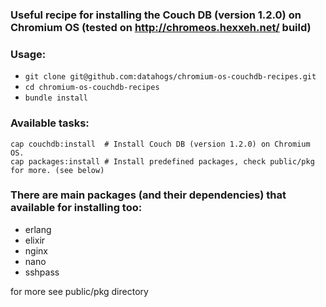### Useful recipe for installing the Couch DB (version 1.2.0) on Chromium OS (tested on http://chromeos.hexxeh.net/ build)

### Usage:
* `git clone git@github.com:datahogs/chromium-os-couchdb-recipes.git`
* `cd chromium-os-couchdb-recipes`
* `bundle install`

### Available tasks:
    cap couchdb:install  # Install Couch DB (version 1.2.0) on Chromium OS.
    cap packages:install # Install predefined packages, check public/pkg for more. (see below)

### There are main packages (and their dependencies) that available for installing too:

  * erlang
  * elixir
  * nginx
  * nano
  * sshpass

for more see public/pkg directory